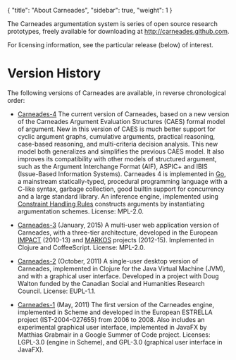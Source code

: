 {
  "title": "About Carneades",
  "sidebar": true,
  "weight": 1
}

The Carneades argumentation system is series of open source research
prototypes, freely available for downloading at <http://carneades.github.com>.

<!--
- serializing and interchanging arguments using our own
  Carneades Argument Format (CAF) as well as the Argument Interchange Format
  (AIF)
-->

For licensing information, see the particular release (below) of
interest.

# Version History

The following versions of Carneades are available, in reverse
chronological order:

- [Carneades-4](https://github.com/carneades/carneades-4) The current
  version of Carneades, based on a new version of the Carneades
  Argument Evaluation Structures (CAES) formal model of argument. New
  in this version of CAES is much better support for cyclic argument
  graphs, cumulative arguments, practical reasoning, case-based
  reasoning, and multi-criteria decision analysis. This new model both
  generalizes and simplifies the previous CAES model. It also improves
  its compatibility with other models of structured argument, such as
  the Argument Interchange Format (AIF), ASPIC+ and IBIS (Issue-Based
  Information Systems). Carneades 4 is implemented in
  [Go](https://golang.org/), a mainstream statically-typed, procedural
  programming language with a C-like syntax, garbage collection, good
  builtin support for concurrency and a large standard library. An
  inference engine, implemented using [Constraint Handling
  Rules](https://dtai.cs.kuleuven.be/CHR/) constructs arguments by
  instantiating argumentation schemes.  License: MPL-2.0.

- [Carneades-3](https://github.com/carneades/carneades-3) (January,
  2015) A multi-user web application version of Carneades, with a
  three-tier architecture, developed in the European
  [IMPACT](http://www.policy-impact.eu/) (2010-13) and
  [MARKOS](http://www.markosproject.eu/) projects
  (2012-15). Implemented in Clojure and CoffeeScript. License: MPL-2.0.

- [Carneades-2](https://github.com/carneades/carneades-2)
  (October, 2011) A single-user desktop version of Carneades,
  implemented in Clojure for the Java Virtual Machine (JVM), and with
  a graphical user interface.  Developed in a project with Doug Walton
  funded by the Canadian Social and Humanities Research
  Council. License: EUPL-1.1.

- [Carneades-1](https://github.com/carneades/carneades-1) (May,
  2011) The first version of the Carneades engine, implemented in
  Scheme and developed in the European ESTRELLA project
  (IST-2004-027655) from 2006 to 2008. Also includes an experimental
  graphical user interface, implemented in JavaFX by Matthias Grabmair
  in a Google Summer of Code project.  Licenses: LGPL-3.0 (engine in
  Scheme), and GPL-3.0 (graphical user interface in JavaFX).

